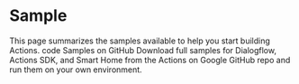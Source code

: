 # Sample
This page summarizes the samples available to help you start building Actions.  code Samples on GitHub Download full samples for Dialogflow, Actions SDK, and Smart Home from the Actions on Google GitHub repo and run them on your own environment.
